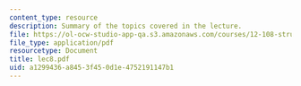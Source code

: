 ```yaml
---
content_type: resource
description: Summary of the topics covered in the lecture.
file: https://ol-ocw-studio-app-qa.s3.amazonaws.com/courses/12-108-structure-of-earth-materials-fall-2004/a1299436a8453f450d1e4752191147b1_lec8.pdf
file_type: application/pdf
resourcetype: Document
title: lec8.pdf
uid: a1299436-a845-3f45-0d1e-4752191147b1
---
```

